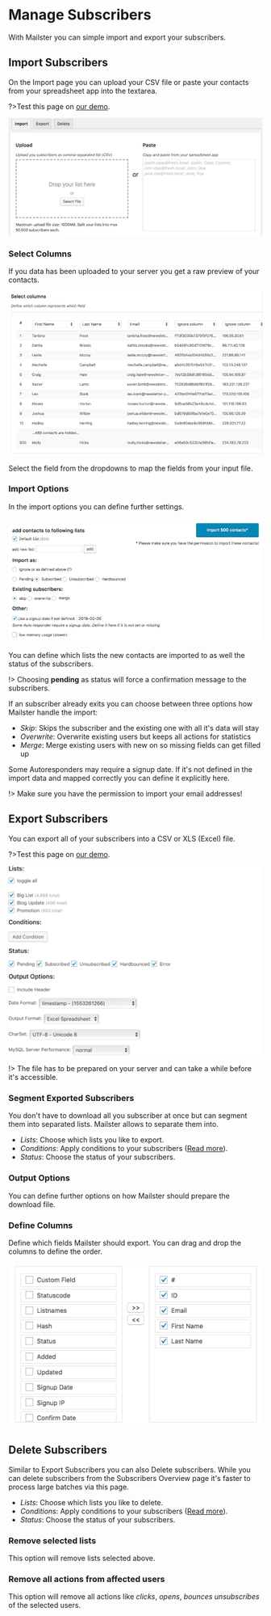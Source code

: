 # Manage Subscribers

With Mailster you can simple import and export your subscribers.

## Import Subscribers

On the Import page you can upload your CSV file or paste your contacts from your spreadsheet app into the textarea.

?>Test this page on [our demo](https://demo.mailster.co/wp-admin/edit.php?post_type=newsletter&page=mailster_manage_subscribers).

![Import Screen](assets/import-screen.png)

### Select Columns

If you data has been uploaded to your server you get a raw preview of your contacts.

![Select Columns](assets/select-columns.png)

Select the field from the dropdowns to map the fields from your input file.

### Import Options

In the import options you can define further settings.

![Import Options](assets/import-options.png)

You can define which lists the new contacts are imported to as well the status of the subscribers.

!> Choosing __pending__ as status will force a confirmation message to the subscribers.

If an subscriber already exits you can choose between three options how Mailster handle the import:

- _Skip_: Skips the subscriber and the existing one with all it's data will stay
- _Overwrite_: Overwrite existing users but keeps all actions for statistics
- _Merge_: Merge existing users with new on so missing fields can get filled up

Some Autoresponders may require a signup date. If it's not defined in the import data and mapped correctly you can define it explicitly here.

!> Make sure you have the permission to import your email addresses!

## Export Subscribers

You can export all of your subscribers into a CSV or XLS (Excel) file.

?>Test this page on [our demo](https://demo.mailster.co/wp-admin/edit.php?post_type=newsletter&page=mailster_manage_subscribers&tab=export).

![Export Subscribers](assets/export-subscribers.png)

!> The file has to be prepared on your server and can take a while before it's accessible.

### Segment Exported Subscribers

You don't have to download all you subscriber at once but can segment them into separated lists. Mailster allows to separate them into.

- _Lists_: Choose which lists you like to export.
- _Conditions_: Apply conditions to your subscribers ([Read more](https://kb.mailster.co/segmentation-in-mailster/)).
- _Status_: Choose the status of your subscribers.

### Output Options

You can define further options on how Mailster should prepare the download file.

### Define Columns

Define which fields Mailster should export. You can drag and drop the columns to define the order.

![Define Columns](assets/define-columns.png)

## Delete Subscribers

Similar to Export Subscribers you can also Delete subscribers. While you can delete subscribers from the Subscribers Overview page it's faster to process large batches via this page.

- _Lists_: Choose which lists you like to delete.
- _Conditions_: Apply conditions to your subscribers ([Read more](https://kb.mailster.co/segmentation-in-mailster/)).
- _Status_: Choose the status of your subscribers.

### Remove selected lists

This option will remove lists selected above.

### Remove all actions from affected users

This option will remove all actions like _clicks_, _opens_, _bounces_ _unsubscribes_ of the selected users.


